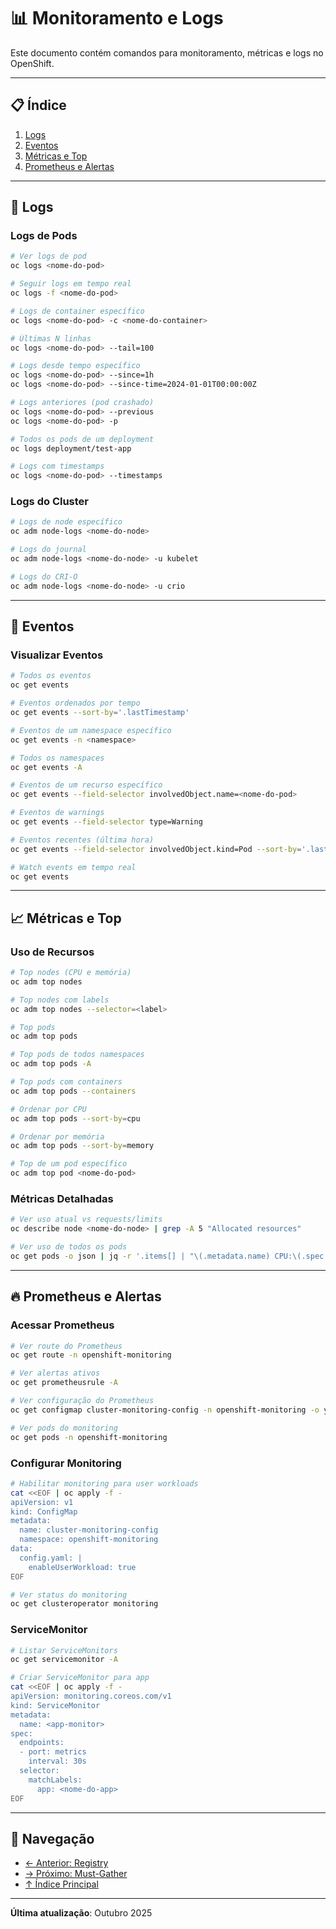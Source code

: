 # 📊 Monitoramento e Logs

Este documento contém comandos para monitoramento, métricas e logs no OpenShift.

---

## 📋 Índice

1. [Logs](#logs)
2. [Eventos](#eventos)
3. [Métricas e Top](#métricas-e-top)
4. [Prometheus e Alertas](#prometheus-e-alertas)

---

## 📝 Logs

### Logs de Pods
```bash
# Ver logs de pod
oc logs <nome-do-pod>
```

```bash
# Seguir logs em tempo real
oc logs -f <nome-do-pod>
```

```bash
# Logs de container específico
oc logs <nome-do-pod> -c <nome-do-container>
```

```bash
# Últimas N linhas
oc logs <nome-do-pod> --tail=100
```

```bash
# Logs desde tempo específico
oc logs <nome-do-pod> --since=1h
oc logs <nome-do-pod> --since-time=2024-01-01T00:00:00Z
```

```bash
# Logs anteriores (pod crashado)
oc logs <nome-do-pod> --previous
oc logs <nome-do-pod> -p
```

```bash
# Todos os pods de um deployment
oc logs deployment/test-app
```

```bash
# Logs com timestamps
oc logs <nome-do-pod> --timestamps
```

### Logs do Cluster
```bash
# Logs de node específico
oc adm node-logs <nome-do-node>
```

```bash
# Logs do journal
oc adm node-logs <nome-do-node> -u kubelet
```

```bash
# Logs do CRI-O
oc adm node-logs <nome-do-node> -u crio
```

---

## 🔔 Eventos

### Visualizar Eventos
```bash
# Todos os eventos
oc get events
```

```bash
# Eventos ordenados por tempo
oc get events --sort-by='.lastTimestamp'
```

```bash
# Eventos de um namespace específico
oc get events -n <namespace>
```

```bash
# Todos os namespaces
oc get events -A
```

```bash
# Eventos de um recurso específico
oc get events --field-selector involvedObject.name=<nome-do-pod>
```

```bash
# Eventos de warnings
oc get events --field-selector type=Warning
```

```bash
# Eventos recentes (última hora)
oc get events --field-selector involvedObject.kind=Pod --sort-by='.lastTimestamp' | tail -20
```

```bash
# Watch events em tempo real
oc get events
```

---

## 📈 Métricas e Top

### Uso de Recursos
```bash
# Top nodes (CPU e memória)
oc adm top nodes
```

```bash
# Top nodes com labels
oc adm top nodes --selector=<label>
```

```bash
# Top pods
oc adm top pods
```

```bash
# Top pods de todos namespaces
oc adm top pods -A
```

```bash
# Top pods com containers
oc adm top pods --containers
```

```bash
# Ordenar por CPU
oc adm top pods --sort-by=cpu
```

```bash
# Ordenar por memória
oc adm top pods --sort-by=memory
```

```bash
# Top de um pod específico
oc adm top pod <nome-do-pod>
```

### Métricas Detalhadas
```bash
# Ver uso atual vs requests/limits
oc describe node <nome-do-node> | grep -A 5 "Allocated resources"
```

```bash
# Ver uso de todos os pods
oc get pods -o json | jq -r '.items[] | "\(.metadata.name) CPU:\(.spec.containers[0].resources.requests.cpu) MEM:\(.spec.containers[0].resources.requests.memory)"'
```

---

## 🔥 Prometheus e Alertas

### Acessar Prometheus
```bash
# Ver route do Prometheus
oc get route -n openshift-monitoring
```

```bash
# Ver alertas ativos
oc get prometheusrule -A
```

```bash
# Ver configuração do Prometheus
oc get configmap cluster-monitoring-config -n openshift-monitoring -o yaml
```

```bash
# Ver pods do monitoring
oc get pods -n openshift-monitoring
```

### Configurar Monitoring
```bash
# Habilitar monitoring para user workloads
cat <<EOF | oc apply -f -
apiVersion: v1
kind: ConfigMap
metadata:
  name: cluster-monitoring-config
  namespace: openshift-monitoring
data:
  config.yaml: |
    enableUserWorkload: true
EOF
```

```bash
# Ver status do monitoring
oc get clusteroperator monitoring
```

### ServiceMonitor
```bash
# Listar ServiceMonitors
oc get servicemonitor -A
```

```bash
# Criar ServiceMonitor para app
cat <<EOF | oc apply -f -
apiVersion: monitoring.coreos.com/v1
kind: ServiceMonitor
metadata:
  name: <app-monitor>
spec:
  endpoints:
  - port: metrics
    interval: 30s
  selector:
    matchLabels:
      app: <nome-do-app>
EOF
```

---

## 📖 Navegação

- [← Anterior: Registry](10-registry-imagens.md)
- [→ Próximo: Must-Gather](12-must-gather.md)
- [↑ Índice Principal](README.md)

---

**Última atualização**: Outubro 2025
